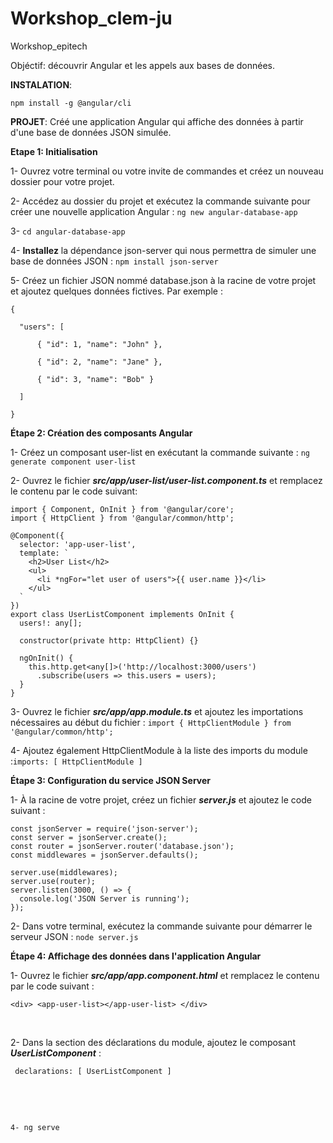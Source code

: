 # Workshop_clem-ju
Workshop_epitech


Objéctif: découvrir Angular et les appels aux bases de données.​

**INSTALATION**: 

```npm install -g @angular/cli```

**PROJET**: Créé une application Angular qui affiche des données à partir d'une base de données JSON simulée.​

**Etape 1: Initialisation**​

1- Ouvrez votre terminal ou votre invite de commandes et créez un nouveau dossier pour votre projet.​

2- Accédez au dossier du projet et exécutez la commande suivante pour créer une nouvelle application Angular : ```ng new angular-database-app​```

3- ```cd angular-database-app​```

4- **Installez** la dépendance json-server qui nous permettra de simuler une base de données JSON : ```npm install json-server​```

5- Créez un fichier JSON nommé database.json à la racine de votre projet et ajoutez quelques données fictives. Par exemple : ​
```
{​

  "users": [​

      { "id": 1, "name": "John" },​

      { "id": 2, "name": "Jane" },​

      { "id": 3, "name": "Bob" }​

  ]​

}​
```

**Étape 2: Création des composants Angular​**

1- Créez un composant user-list en exécutant la commande suivante : ```ng generate component user-list```

2- Ouvrez le fichier ***src/app/user-list/user-list.component.ts*** et remplacez le contenu par le code suivant:​

```
import { Component, OnInit } from '@angular/core';
import { HttpClient } from '@angular/common/http';

@Component({
  selector: 'app-user-list',
  template: `
    <h2>User List</h2>
    <ul>
      <li *ngFor="let user of users">{{ user.name }}</li>
    </ul>
  `
})
export class UserListComponent implements OnInit {
  users!: any[];

  constructor(private http: HttpClient) {}

  ngOnInit() {
    this.http.get<any[]>('http://localhost:3000/users')
      .subscribe(users => this.users = users);
  }
}
```

3- Ouvrez le fichier ***src/app/app.module.ts*** et ajoutez les importations nécessaires au début du fichier : ```import { HttpClientModule } from '@angular/common/http';​```

4- Ajoutez également HttpClientModule à la liste des imports du module :```imports: [ HttpClientModule ]```

**Étape 3: Configuration du service JSON Server​**

1- À la racine de votre projet, créez un fichier ***server.js*** et ajoutez le code suivant : ​
```
const jsonServer = require('json-server');
const server = jsonServer.create();
const router = jsonServer.router('database.json');
const middlewares = jsonServer.defaults();

server.use(middlewares);
server.use(router);
server.listen(3000, () => {
  console.log('JSON Server is running');
});

```

2- Dans votre terminal, exécutez la commande suivante pour démarrer le serveur JSON : ```node server.js​```

**Étape 4: Affichage des données dans l'application Angular​**

1- Ouvrez le fichier ***src/app/app.component.html*** et remplacez le contenu par le code suivant :​

```<div> <app-user-list></app-user-list> </div>​```

​

2- Dans la section des déclarations du module, ajoutez le composant ***UserListComponent*** : ​
```
 declarations: [ UserListComponent ]​
```
​

​
```
4- ng serve
```